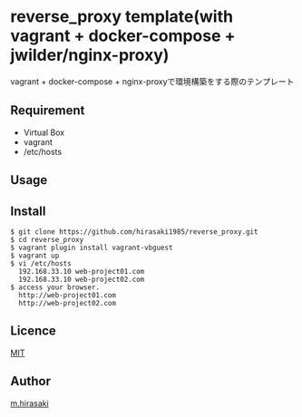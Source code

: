 reverse_proxy template(with vagrant + docker-compose + jwilder/nginx-proxy)
====

vagrant + docker-compose + nginx-proxyで環境構築をする際のテンプレート

## Requirement
* Virtual Box
* vagrant
* /etc/hosts

## Usage

## Install
```
$ git clone https://github.com/hirasaki1985/reverse_proxy.git
$ cd reverse_proxy
$ vagrant plugin install vagrant-vbguest
$ vagrant up
$ vi /etc/hosts
  192.168.33.10 web-project01.com
  192.168.33.10 web-project02.com
$ access your browser.
  http://web-project01.com
  http://web-project02.com
```

## Licence

[MIT](https://github.com/hirasaki1985/reverse_proxy/raw/master/LICENSE)

## Author

[m.hirasaki](https://github.com/hirasaki1985)
